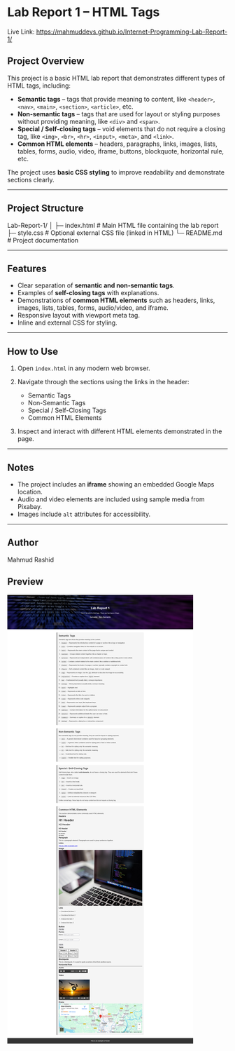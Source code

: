 # Lab Report 1 – HTML Tags

Live Link: https://mahmuddevs.github.io/Internet-Programming-Lab-Report-1/

## Project Overview

This project is a basic HTML lab report that demonstrates different types of HTML tags, including:

- **Semantic tags** – tags that provide meaning to content, like `<header>`, `<nav>`, `<main>`, `<section>`, `<article>`, etc.
- **Non-semantic tags** – tags that are used for layout or styling purposes without providing meaning, like `<div>` and `<span>`.
- **Special / Self-closing tags** – void elements that do not require a closing tag, like `<img>`, `<br>`, `<hr>`, `<input>`, `<meta>`, and `<link>`.
- **Common HTML elements** – headers, paragraphs, links, images, lists, tables, forms, audio, video, iframe, buttons, blockquote, horizontal rule, etc.

The project uses **basic CSS styling** to improve readability and demonstrate sections clearly.

---

## Project Structure

Lab-Report-1/
│
├─ index.html # Main HTML file containing the lab report
├─ style.css # Optional external CSS file (linked in HTML)
└─ README.md # Project documentation

---

## Features

- Clear separation of **semantic and non-semantic tags**.
- Examples of **self-closing tags** with explanations.
- Demonstrations of **common HTML elements** such as headers, links, images, lists, tables, forms, audio/video, and iframe.
- Responsive layout with viewport meta tag.
- Inline and external CSS for styling.

---

## How to Use

1. Open `index.html` in any modern web browser.
2. Navigate through the sections using the links in the header:

   - Semantic Tags
   - Non-Semantic Tags
   - Special / Self-Closing Tags
   - Common HTML Elements

3. Inspect and interact with different HTML elements demonstrated in the page.

---

## Notes

- The project includes an **iframe** showing an embedded Google Maps location.
- Audio and video elements are included using sample media from Pixabay.
- Images include `alt` attributes for accessibility.

---

## Author

Mahmud Rashid

## Preview

![Image Of the page](preview.png)
